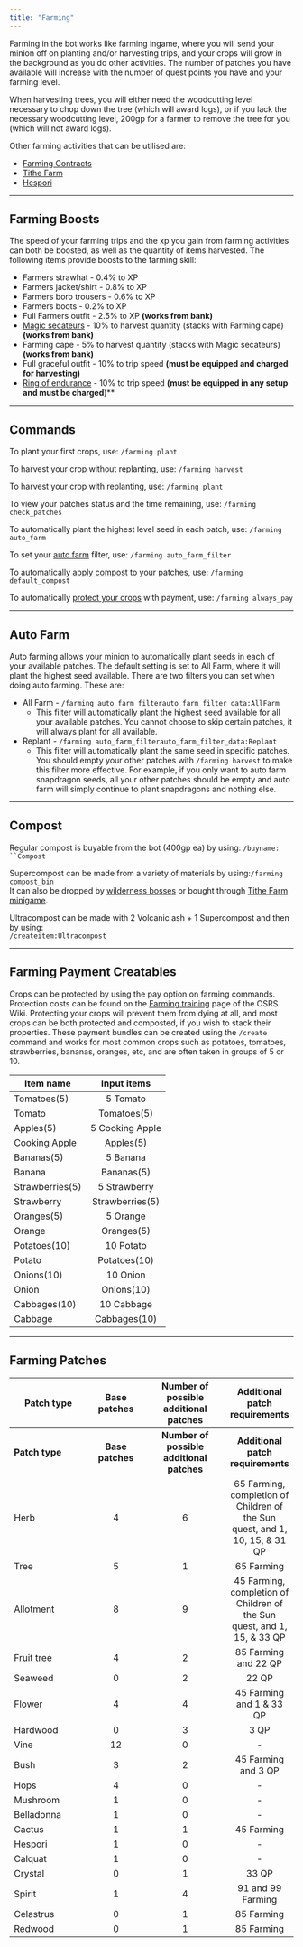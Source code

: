 ```yaml
---
title: "Farming"
---
```


Farming in the bot works like farming ingame, where you will send your minion off on planting and/or harvesting trips, and your crops will grow in the background as you do other activities. The number of patches you have available will increase with the number of quest points you have and your farming level.

When harvesting trees, you will either need the woodcutting level necessary to chop down the tree (which will award logs), or if you lack the necessary woodcutting level, 200gp for a farmer to remove the tree for you (which will not award logs).

Other farming activities that can be utilised are:

- [Farming Contracts](farming-contracts.md)
- [Tithe Farm](tithe-farm.md)
- [Hespori](farmables.md#hespori)

---

## **Farming Boosts**

The speed of your farming trips and the xp you gain from farming activities can both be boosted, as well as the quantity of items harvested. The following items provide boosts to the farming skill:

- Farmers strawhat - 0.4% to XP
- Farmers jacket/shirt - 0.8% to XP
- Farmers boro trousers - 0.6% to XP
- Farmers boots - 0.2% to XP
- Full Farmers outfit - 2.5% to XP **(works from bank)**
- [Magic secateurs](../../miscellaneous/buyables.md#quest-items) - 10% to harvest quantity (stacks with Farming cape) **(works from bank)**
- Farming cape - 5% to harvest quantity (stacks with Magic secateurs) **(works from bank)**
- Full graceful outfit - 10% to trip speed **(must be equipped and charged for harvesting)**
- [Ring of endurance](../agility/hallowed-sepulchre.md#ring-of-endurance) - 10% to trip speed **(must be equipped in any setup and must be charged**)\*\*

---

## Commands

To plant your first crops, use: `/farming plant`

To harvest your crop without replanting, use: `/farming harvest`

To harvest your crop with replanting, use: `/farming plant`

To view your patches status and the time remaining, use: `/farming check_patches`

To automatically plant the highest level seed in each patch, use: `/farming auto_farm`

To set your [auto farm](./#auto-farm) filter, use: `/farming auto_farm_filter`

To automatically [apply compost](./#compost) to your patches, use: `/farming default_compost`

To automatically [protect your crops](./#farming-payment-creatables) with payment, use: `/farming always_pay`

---

## Auto Farm

Auto farming allows your minion to automatically plant seeds in each of your available patches. The default setting is set to All Farm, where it will plant the highest seed available. There are two filters you can set when doing auto farming. These are:

- All Farm - `/farming auto_farm_filterauto_farm_filter_data:AllFarm`
  - This filter will automatically plant the highest seed available for all your available patches. You cannot choose to skip certain patches, it will always plant for all available.
- Replant - `/farming auto_farm_filterauto_farm_filter_data:Replant`
  - This filter will automatically plant the same seed in specific patches. You should empty your other patches with `/farming harvest` to make this filter more effective. For example, if you only want to auto farm snapdragon seeds, all your other patches should be empty and auto farm will simply continue to plant snapdragons and nothing else.

---

## Compost

Regular compost is buyable from the bot (400gp ea) by using: `/buyname: ``Compost`

Supercompost can be made from a variety of materials by using:`/farming compost_bin`\
It can also be dropped by [wilderness bosses](../../bosses/boosts-and-requirements.md#callisto-vetion-venenatis-inc.-singles-versions) or bought through [Tithe Farm minigame](tithe-farm.md).

Ultracompost can be made with 2 Volcanic ash + 1 Supercompost and then by using: \
`/createitem:Ultracompost`

---

## **Farming Payment Creatables**

Crops can be protected by using the pay option on farming commands. Protection costs can be found on the [Farming training](https://oldschool.runescape.wiki/w/Farming_training) page of the OSRS Wiki. Protecting your crops will prevent them from dying at all, and most crops can be both protected and composted, if you wish to stack their properties. These payment bundles can be created using the `/create` command and works for most common crops such as potatoes, tomatoes, strawberries, bananas, oranges, etc, and are often taken in groups of 5 or 10.

| **Item name**   | **Input items** |
| --------------- | :-------------: |
| Tomatoes(5)     |    5 Tomato     |
| Tomato          |   Tomatoes(5)   |
| Apples(5)       | 5 Cooking Apple |
| Cooking Apple   |    Apples(5)    |
| Bananas(5)      |    5 Banana     |
| Banana          |   Bananas(5)    |
| Strawberries(5) |  5 Strawberry   |
| Strawberry      | Strawberries(5) |
| Oranges(5)      |    5 Orange     |
| Orange          |   Oranges(5)    |
| Potatoes(10)    |    10 Potato    |
| Potato          |  Potatoes(10)   |
| Onions(10)      |    10 Onion     |
| Onion           |   Onions(10)    |
| Cabbages(10)    |   10 Cabbage    |
| Cabbage         |  Cabbages(10)   |

---

## **Farming Patches**

<table data-header-hidden><thead><tr><th width="166">Patch type</th><th width="113" align="center">Base patches</th><th width="186" align="center">Number of possible additional patches</th><th align="center">Additional patch requirements</th></tr></thead><tbody><tr><td><strong>Patch type</strong></td><td align="center"><strong>Base patches</strong></td><td align="center"><strong>Number of possible additional patches</strong></td><td align="center"><strong>Additional patch requirements</strong></td></tr><tr><td>Herb</td><td align="center">4</td><td align="center">6</td><td align="center">65 Farming, completion of Children of the Sun quest, and 1, 10, 15, &#x26; 31 QP</td></tr><tr><td>Tree</td><td align="center">5</td><td align="center">1</td><td align="center">65 Farming</td></tr><tr><td>Allotment</td><td align="center">8</td><td align="center">9</td><td align="center">45 Farming, completion of Children of the Sun quest, and 1, 15, &#x26; 33 QP</td></tr><tr><td>Fruit tree</td><td align="center">4</td><td align="center">2</td><td align="center">85 Farming and 22 QP</td></tr><tr><td>Seaweed</td><td align="center">0</td><td align="center">2</td><td align="center">22 QP</td></tr><tr><td>Flower</td><td align="center">4</td><td align="center">4</td><td align="center">45 Farming and 1 &#x26; 33 QP</td></tr><tr><td>Hardwood</td><td align="center">0</td><td align="center">3</td><td align="center">3 QP</td></tr><tr><td>Vine</td><td align="center">12</td><td align="center">0</td><td align="center">-</td></tr><tr><td>Bush</td><td align="center">3</td><td align="center">2</td><td align="center">45 Farming and 3 QP</td></tr><tr><td>Hops</td><td align="center">4</td><td align="center">0</td><td align="center">-</td></tr><tr><td>Mushroom</td><td align="center">1</td><td align="center">0</td><td align="center">-</td></tr><tr><td>Belladonna</td><td align="center">1</td><td align="center">0</td><td align="center">-</td></tr><tr><td>Cactus</td><td align="center">1</td><td align="center">1</td><td align="center">45 Farming</td></tr><tr><td>Hespori</td><td align="center">1</td><td align="center">0</td><td align="center">-</td></tr><tr><td>Calquat</td><td align="center">1</td><td align="center">0</td><td align="center">-</td></tr><tr><td>Crystal</td><td align="center">0</td><td align="center">1</td><td align="center">33 QP</td></tr><tr><td>Spirit</td><td align="center">1</td><td align="center">4</td><td align="center">91 and 99 Farming</td></tr><tr><td>Celastrus</td><td align="center">0</td><td align="center">1</td><td align="center">85 Farming</td></tr><tr><td>Redwood</td><td align="center">0</td><td align="center">1</td><td align="center">85 Farming</td></tr></tbody></table>
